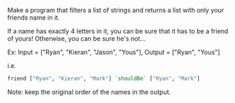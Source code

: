 Make a program that filters a list of strings and returns a list with only your friends name in it.

If a name has exactly 4 letters in it, you can be sure that it has to be a friend of yours! Otherwise, you can be sure he's not...

Ex: Input = ["Ryan", "Kieran", "Jason", "Yous"], Output = ["Ryan", "Yous"]

i.e.
```haskell
friend ["Ryan", "Kieran", "Mark"] `shouldBe` ["Ryan", "Mark"]
```

Note: keep the original order of the names in the output.